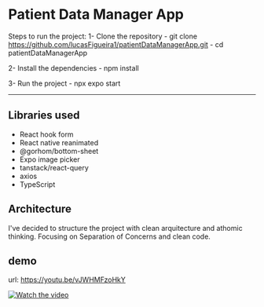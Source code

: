 # Patient Data Manager App

Steps to run the project:
1- Clone the repository
     - git clone https://github.com/lucasFigueira1/patientDataManagerApp.git
     - cd patientDataManagerApp

2- Install the dependencies
     - npm install

3- Run the project
     - npx expo start

--------------------------

## Libraries used
- React hook form
- React native reanimated
- @gorhom/bottom-sheet
- Expo image picker
- tanstack/react-query
- axios
- TypeScript

## Architecture
I've decided to structure the project with clean arquitecture and athomic thinking. 
Focusing on Separation of Concerns and clean code.

## demo
url: https://youtu.be/vJWHMFzoHkY

[![Watch the video](https://img.youtube.com/vi/vJWHMFzoHkY/0.jpg)](https://www.youtube.com/watch?v=vJWHMFzoHkY)
